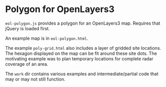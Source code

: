 # Polygon for OpenLayers3

`eol-polygon.js` provides a polygon for an OpenLayers3 map.
Requires that jQuery is loaded first.

An example map is in `eol-polygon.html`.

The example `poly-grid.html` also includes a layer
of gridded site locations. The hexagon displayed on the map
can be fit around these site dots. The motivating example was
to plan temporary locations for complete radar coverage of an area.

The `work` dir contains various examples and intermediate/partial
code that may or may not still function.
